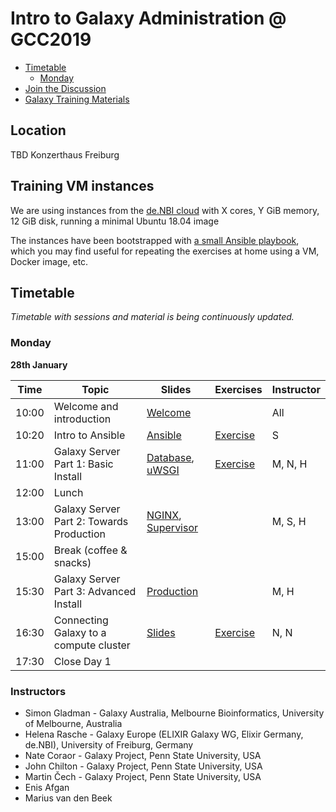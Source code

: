 # Intro to Galaxy Administration @ GCC2019

- [Timetable](#timetable)
	- [Monday](#monday)
- [Join the Discussion](https://gitter.im/dagobah-training/Lobby)
- [Galaxy Training Materials](https://training.galaxyproject.org/)

## Location

TBD
Konzerthaus Freiburg

## Training VM instances

We are using instances from the [de.NBI cloud](https://www.denbi.de/cloud) with X cores, Y GiB memory, 12 GiB disk, running a minimal Ubuntu 18.04 image

The instances have been bootstrapped with [a small Ansible playbook](/bootstrap-instances), which you may find useful for repeating the exercises at home using a VM, Docker image, etc.

## Timetable

_Timetable with sessions and material is being continuously updated._

### Monday
**28th January**

| **Time** | **Topic**                                | **Slides**                                             | **Exercises**                | **Instructor** |
| -------- | ---------                                | ---------                                              | -----------                  | -----------    |
| 10:00    | Welcome and introduction                 | [Welcome][welcome-slides]                              |                              | All            |
| 10:20    | Intro to Ansible                         | [Ansible][ansible-slides]                              | [Exercise][ansible-exercise] | S              |
| 11:00    | Galaxy Server Part 1: Basic Install      | [Database][db-slides], [uWSGI][uwsgi-slides]           | [Exercise][ansible-galaxy]   | M, N, H        |
| 12:00    | Lunch                                    |                                                        |                              |                |
| 13:00    | Galaxy Server Part 2: Towards Production | [NGINX][nginx-slides], [Supervisor][supervisor-slides] |                              | M, S, H        |
| 15:00    | Break (coffee & snacks)                  |                                                        |                              |                |
| 15:30    | Galaxy Server Part 3: Advanced Install   | [Production][production-slides]                        |                              | M, H           |
| 16:30    | Connecting Galaxy to a compute cluster   | [Slides][cluster-slides]                               | [Exercise][cluster-exercise] | N, N           |
| 17:30    | Close Day 1                              |                                                        |                              |                |

[welcome-slides]:      https://galaxyproject.github.io/dagobah-training/2019-gcc/00-intro/intro.html
[deployment-slides]:   https://galaxyproject.github.io/training-material/topics/admin/slides/introduction.html
[ansible-slides]:      https://galaxyproject.github.io/training-material/topics/admin/tutorials/ansible/slides.html
[ansible-exercise]:    https://galaxyproject.github.io/training-material/topics/admin/tutorials/ansible/tutorial.html#your-first-playbook-and-first-role
[db-slides]:           https://galaxyproject.github.io/training-material/topics/admin/tutorials/database/slides.html
[ansible-galaxy]:      https://galaxyproject.github.io/training-material/topics/admin/tutorials/ansible-galaxy/tutorial.html
[production-slides]:   https://galaxyproject.github.io/training-material/topics/admin/tutorials/production/slides.html
[nginx-slides]:        https://galaxyproject.github.io/training-material/topics/admin/tutorials/webservers/slides.html
[uwsgi-slides]:        https://galaxyproject.github.io/training-material/topics/admin/tutorials/uwsgi/slides.html
[supervisor-slides]:   https://galaxyproject.github.io/training-material/topics/admin/tutorials/systemd-supervisor/slides.html
[cluster-slides]:      https://galaxyproject.github.io/training-material/topics/admin/tutorials/connect-to-compute-cluster/slides.html
[cluster-exercise]:    https://galaxyproject.github.io/training-material/topics/admin/tutorials/connect-to-compute-cluster/tutorial.html


### Instructors

* Simon Gladman - Galaxy Australia, Melbourne Bioinformatics, University of Melbourne, Australia
* Helena Rasche - Galaxy Europe (ELIXIR Galaxy WG, Elixir Germany, de.NBI), University of Freiburg, Germany
* Nate Coraor - Galaxy Project, Penn State University, USA
* John Chilton - Galaxy Project, Penn State University, USA
* Martin Čech - Galaxy Project, Penn State University, USA
* Enis Afgan
* Marius van den Beek
